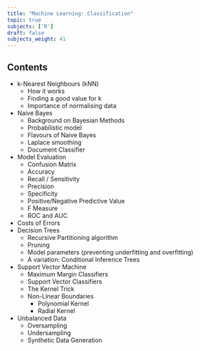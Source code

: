 ```yaml
---
title: "Machine Learning: Classification"
topic: true
subjects: ['R']
draft: false
subjects_weight: 41
---
```


## Contents

- k-Nearest Neighbours (kNN)
	- How it works
	- Finding a good value for k
	- Importance of normalising data
- Naive Bayes
	- Background on Bayesian Methods
	- Probabilistic model
	- Flavours of Naive Bayes
	- Laplace smoothing
	- Document Classifier
- Model Evaluation
	* Confusion Matrix
	* Accuracy
	* Recall / Sensitivity
	* Precision
	* Specificity
	* Positive/Negative Predictive Value
	* F Measure
	* ROC and AUC
- Costs of Errors
- Decision Trees
	- Recursive Partitioning algorithm
	- Pruning
	- Model parameters (preventing underfitting and overfitting)
	- A variation: Conditional Inference Trees
- Support Vector Machine
	- Maximum Margin Classifiers
	- Support Vector Classifiers
	- The Kernel Trick
	- Non-Linear Boundaries
		* Polynomial Kernel
		* Radial Kernel
- Unbalanced Data
	* Oversampling
	* Undersampling
	* Synthetic Data Generation
